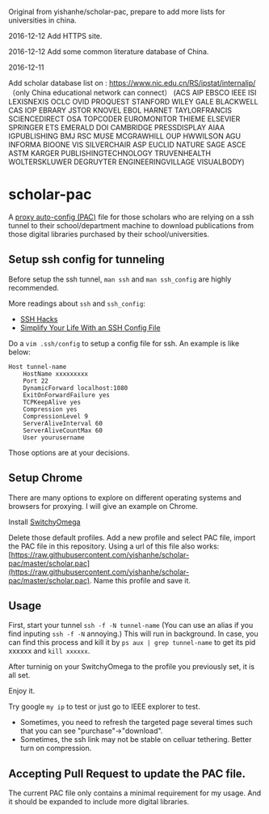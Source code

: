 Original from yishanhe/scholar-pac, prepare to add more lists for universities in china.

2016-12-12 Add HTTPS site.

2016-12-12 Add some common literature database of China.

2016-12-11

Add scholar database list on : https://www.nic.edu.cn/RS/ipstat/internalip/   （only China educational network can connect） (ACS AIP EBSCO IEEE ISI LEXISNEXIS OCLC OVID PROQUEST STANFORD WILEY GALE BLACKWELL CAS IOP EBRARY JSTOR KNOVEL EBOL HARNET TAYLORFRANCIS SCIENCEDIRECT OSA TOPCODER EUROMONITOR THIEME ELSEVIER SPRINGER ETS EMERALD DOI CAMBRIDGE PRESSDISPLAY AIAA IGPUBLISHING BMJ RSC MUSE MCGRAWHILL OUP HWWILSON AGU INFORMA BIOONE VIS SILVERCHAIR ASP EUCLID NATURE SAGE ASCE ASTM KARGER PUBLISHINGTECHNOLOGY TRUVENHEALTH WOLTERSKLUWER DEGRUYTER ENGINEERINGVILLAGE VISUALBODY)
# scholar-pac
A [proxy auto-config (PAC)](https://en.wikipedia.org/wiki/Proxy_auto-config) file for those scholars who are relying on a ssh tunnel to their school/department machine to download publications from those digital libraries purchased by their school/universities.


## Setup ssh config for tunneling

Before setup the ssh tunnel, `man ssh` and `man ssh_config` are highly recommended.

More readings about `ssh` and `ssh_config`:
- [SSH Hacks](http://matt.might.net/articles/ssh-hacks/)
- [Simplify Your Life With an SSH Config File](http://nerderati.com/2011/03/17/simplify-your-life-with-an-ssh-config-file/)



Do a `vim .ssh/config` to setup a config file for ssh. An example is like below:

    Host tunnel-name
        HostName xxxxxxxxx
        Port 22
        DynamicForward localhost:1080
        ExitOnForwardFailure yes
        TCPKeepAlive yes
        Compression yes
        CompressionLevel 9
        ServerAliveInterval 60
        ServerAliveCountMax 60
        User yourusername

Those options are at your decisions.

## Setup Chrome
There are many options to explore on different operating systems and browsers for proxying. I will give an example on Chrome.

Install [SwitchyOmega](https://chrome.google.com/webstore/detail/proxy-switchyomega/padekgcemlokbadohgkifijomclgjgif?hl=en)

Delete those default profiles. Add a new profile and select PAC file, import the PAC file in this repository.
Using a url of this file also works: [https://raw.githubusercontent.com/yishanhe/scholar-pac/master/scholar.pac](https://raw.githubusercontent.com/yishanhe/scholar-pac/master/scholar.pac).
Name this profile and save it.

## Usage
First, start your tunnel `ssh -f -N tunnel-name` (You can use an alias if you find inputing `ssh -f -N` annoying.)
This will run in background.
In case, you can find this process and kill it by `ps aux | grep tunnel-name` to get its pid xxxxxx and `kill xxxxxx`.

After turninig on your SwitchyOmega to the profile you previously set, it is all set.

Enjoy it.

Try google `my ip` to test or just go to IEEE explorer to test.

- Sometimes, you need to refresh the targeted page several times such that you can see "purchase"->"download".
- Sometimes, the ssh link may not be stable on celluar tethering. Better turn on compression.

## Accepting Pull Request to update the PAC file.
The current PAC file only contains a minimal requirement for my usage. And it should be expanded to include more digital libraries.

